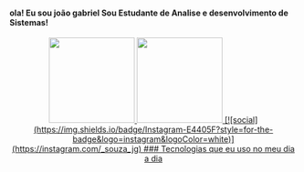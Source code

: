 #### ola! Eu sou joão gabriel Sou Estudante de Analise e desenvolvimento de Sistemas!
<div align="center">
  <a href="https://github.com/Gabrieljoa">
    <img height="150em" src="https://github-readme-stats.vercel.app/api?username=Gabrieljoa&count_private=true&include_all_commits=true&show_icons=true&theme=dracula&hide_border=false&show_owner=true"/>
    <img height="150em" src="https://github-readme-stats.vercel.app/api/top-langs/?username=gabrieljoa&theme=dracula&hide_border=false&&layout=compact"/>
[![social](https://img.shields.io/badge/Instagram-E4405F?style=for-the-badge&logo=instagram&logoColor=white)](https://instagram.com/_souza_jg)
### Tecnologias que eu uso no meu dia a dia
